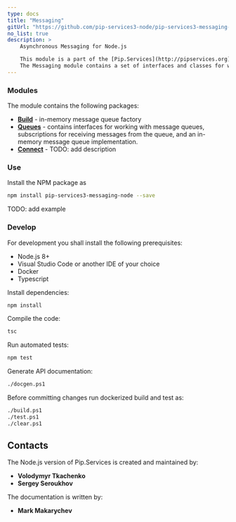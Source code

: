 ```yaml
---
type: docs
title: "Messaging"
gitUrl: "https://github.com/pip-services3-node/pip-services3-messaging-node"
no_list: true
description: > 
    Asynchronous Messaging for Node.js  

    This module is a part of the [Pip.Services](http://pipservices.org) polyglot microservices toolkit.
    The Messaging module contains a set of interfaces and classes for working with message queues, as well as an in-memory message  queue implementation. 
---
```


### Modules

The module contains the following packages:

- [**Build**](build) - in-memory message queue factory
- [**Queues**](queues) - contains interfaces for working with message queues, subscriptions for receiving messages from the queue, and an in-memory message queue implementation.
- [**Connect**](connect) - TODO: add description

### Use

Install the NPM package as
```bash
npm install pip-services3-messaging-node --save
```

TODO: add example

### Develop

For development you shall install the following prerequisites:
* Node.js 8+
* Visual Studio Code or another IDE of your choice
* Docker
* Typescript

Install dependencies:
```bash
npm install
```

Compile the code:
```bash
tsc
```

Run automated tests:
```bash
npm test
```

Generate API documentation:
```bash
./docgen.ps1
```

Before committing changes run dockerized build and test as:
```bash
./build.ps1
./test.ps1
./clear.ps1
```

## Contacts

The Node.js version of Pip.Services is created and maintained by:
- **Volodymyr Tkachenko**
- **Sergey Seroukhov**

The documentation is written by:
- **Mark Makarychev**